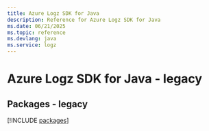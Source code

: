 ```yaml
---
title: Azure Logz SDK for Java
description: Reference for Azure Logz SDK for Java
ms.date: 06/21/2025
ms.topic: reference
ms.devlang: java
ms.service: logz
---
```

# Azure Logz SDK for Java - legacy
## Packages - legacy
[!INCLUDE [packages](logz-index.md)]